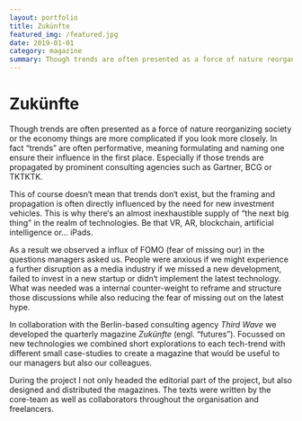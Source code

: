 ```yaml
---
layout: portfolio
title: Zukünfte
featured_img: /featured.jpg
date: 2019-01-01
category: magazine
summary: Though trends are often presented as a force of nature reorganizing society or the economy things are more complicated if you look more closely. In fact “trends” are often performative, meaning formulating and naming one ensure their influence in the first place. Especially if those trends are propagated by prominent consulting agencies such as Gartner, BCG or TKTKTK.
---
```

# Zukünfte
Though trends are often presented as a force of nature reorganizing society or the economy things are more complicated if you look more closely. In fact “trends” are often performative, meaning formulating and naming one ensure their influence in the first place. Especially if those trends are propagated by prominent consulting agencies such as Gartner, BCG or TKTKTK.

This of course doesn‘t mean that trends don‘t exist, but the framing and propagation is often directly influenced by the need for new investment vehicles. This is why there‘s an almost inexhaustible supply of “the next big thing” in the realm of technologies. Be that VR, AR, blockchain, artificial intelligence or… iPads.

As a result we observed a influx of FOMO (fear of missing our) in the questions managers asked us. People were anxious if we might experience a further disruption as a media industry if we missed a new development, failed to invest in a new startup or didn‘t implement the latest technology. What was needed was a internal counter-weight to reframe and structure those discussions while also reducing the fear of missing out on the latest hype.

In collaboration with the Berlin-based consulting agency _Third Wave_ we developed the quarterly magazine _Zukünfte_ (engl. “futures”). Focussed on new technologies we combined short explorations to each tech-trend with different small case-studies to create a magazine that would be useful to our managers but also our colleagues.

During the project I not only headed the editorial part of the project, but also designed and distributed the magazines. The texts were written by the core-team as well as collaborators throughout the organisation and freelancers.
